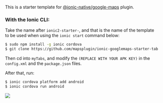 This is a starter template for [@ionic-native/google-maps](https://ionicframework.com/docs/native/google-maps/) plugin.

### With the Ionic CLI:

Take the name after `ionic2-starter-`, and that is the name of the template to be used when using the `ionic start` command below:

```bash
$ sudo npm install -g ionic cordova
$ git clone https://github.com/mapsplugin/ionic-googlemaps-starter-tab
```

Then cd into `myTabs`, and modify the `(REPLACE WITH YOUR APK KEY)` in the `config.xml` and the `package.json` files.

After that, run:

```bash
$ ionic cordova platform add android
$ ionic cordova run android
```

![](./demo.gif)

